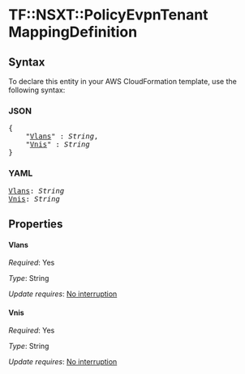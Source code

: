 # TF::NSXT::PolicyEvpnTenant MappingDefinition

## Syntax

To declare this entity in your AWS CloudFormation template, use the following syntax:

### JSON

<pre>
{
    "<a href="#vlans" title="Vlans">Vlans</a>" : <i>String</i>,
    "<a href="#vnis" title="Vnis">Vnis</a>" : <i>String</i>
}
</pre>

### YAML

<pre>
<a href="#vlans" title="Vlans">Vlans</a>: <i>String</i>
<a href="#vnis" title="Vnis">Vnis</a>: <i>String</i>
</pre>

## Properties

#### Vlans

_Required_: Yes

_Type_: String

_Update requires_: [No interruption](https://docs.aws.amazon.com/AWSCloudFormation/latest/UserGuide/using-cfn-updating-stacks-update-behaviors.html#update-no-interrupt)

#### Vnis

_Required_: Yes

_Type_: String

_Update requires_: [No interruption](https://docs.aws.amazon.com/AWSCloudFormation/latest/UserGuide/using-cfn-updating-stacks-update-behaviors.html#update-no-interrupt)


